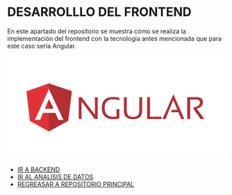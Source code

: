 # DESARROLLLO DEL FRONTEND

En este apartado del repositorio se muestra cómo se realiza la implementación del frontend con la tecnologia antes mencionada que para este caso sería Angular.

![Angular](../images/angular-logo-png.png)

- [IR A BACKEND](../Backend/README.md)
- [IR AL ANALISIS DE DATOS](../AnalisisDatos/README.md)
- [REGREASAR A REPOSITORIO PRINCIPAL](../README.md)